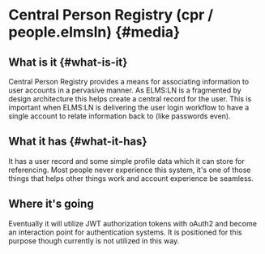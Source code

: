 # Central Person Registry \(cpr / people.elmsln\) {#media}

## What is it {#what-is-it}

Central Person Registry provides a means for associating information to user accounts in a pervasive manner. As ELMS:LN is a fragmented by design architecture this helps create a central record for the user. This is important when ELMS:LN is delivering the user login workflow to have a single account to relate information back to \(like passwords even\).

## What it has {#what-it-has}

It has a user record and some simple profile data which it can store for referencing. Most people never experience this system, it's one of those things that helps other things work and account experience be seamless.

## Where it's going

Eventually it will utilize JWT authorization tokens with oAuth2 and become an interaction point for authentication systems. It is positioned for this purpose though currently is not utilized in this way.



